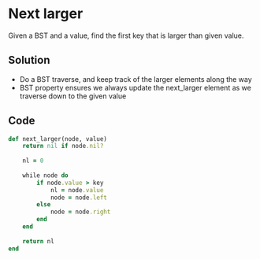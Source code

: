# Next larger
Given a BST and a value, find the first key that is larger than given value.

## Solution
- Do a BST traverse, and keep track of the larger elements along the way
- BST property ensures we always update the next_larger element as we traverse down to the given value

## Code
```ruby
def next_larger(node, value)
    return nil if node.nil?
    
    nl = 0
    
    while node do
        if node.value > key
            nl = node.value
            node = node.left
        else
            node = node.right
        end
    end
    
    return nl
end
```
